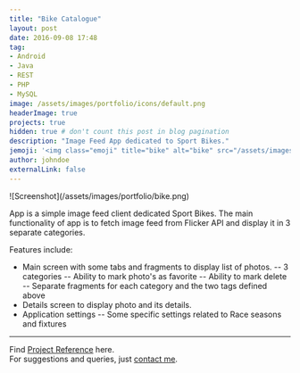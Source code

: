 ```yaml
---
title: "Bike Catalogue"
layout: post
date: 2016-09-08 17:48
tag: 
- Android
- Java
- REST
- PHP
- MySQL
image: /assets/images/portfolio/icons/default.png
headerImage: true
projects: true
hidden: true # don't count this post in blog pagination
description: "Image Feed App dedicated to Sport Bikes."
jemoji: '<img class="emoji" title="bike" alt="bike" src="/assets/images/portfolio/icons/default.png" height="20" width="20" align="absmiddle">'
author: johndoe
externalLink: false
---
```


<p>![Screenshot](/assets/images/portfolio/bike.png)</p>

App is a simple image feed client dedicated Sport Bikes. The main functionality of app is to fetch image feed from Flicker API and display it in 3 separate categories.

Features include:

- Main screen with some tabs and fragments to display list of photos.
	-- 3 categories
	-- Ability to mark photo's as favorite
	-- Ability to mark delete
	-- Separate fragments for each category and the two tags defined above
- Details screen to display photo and its details.
- Application settings
	-- Some specific settings related to Race seasons and fixtures


---

Find [Project Reference](https://www.upwork.com/jobs/~018d17d9a86282d98a) here.<br />
For suggestions and queries, just [contact me](http://linkedin.com/in/xuhaibahmad).